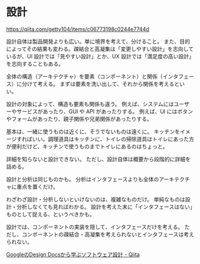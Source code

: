 # 設計

https://qiita.com/getty104/items/c06773198c0244e7744d

設計自体は製品開発よりも広い。単に境界を考えて、分けること。
また、目的によってその結果も変わる。疎結合と高凝集は「変更しやすい設計」を志向しているが、UI 設計では「見やすい設計」とか、UX 設計では「満足度の高い設計」を志向することもある。

全体の構造（アーキテクチャ）を要素（コンポーネント）と関係（インタフェース）に分けて考える。
まずは要素を洗い出して、それから関係を考えるといい。

設計の対象によって、構造も要素も関係も違う。
例えば、システムにはユーザーやサービスがあったり、GUI や API があったりする。
例えば、UI にはボタンやフォームがあったり、親子関係や兄弟関係があったりする。

基本は、一緒に使うものは近くに、そうでないものは遠くに。
キッチンをイメージすればいい。調理道具はキッチンに、トイレの掃除道具はトイレにあった方が便利だけど、キッチンで使うものまでトイレにあるのはちょっと。

詳細を知らないと設計できない。
ただし、設計自体は概要から段階的に詳細を詰める。

設計と分析は同じものかも。
分析はインタフェースよりも全体のアーキテクチャに重点を置くだけ。

わざわざ設計・分析しないといけないのは、複雑なものだけ。
単純なものは設計・分析しなくても見ればわかる。
設計を考えた末に「インタフェースはない」ものとして捉える、というべきかも。

設計では、コンポーネントの実装を隠して、インタフェースだけを考える。
ただし、コンポーネントの疎結合・高凝集を考えられないとインタフェースは考えられない。

[GoogleのDesign Docsから学ぶソフトウェア設計 - Qiita](https://qiita.com/yoshii0110/items/32f93e0c8d24cb3207f7)

